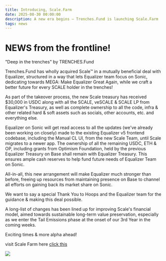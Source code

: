 ```yaml
---
title: Introducing, Scale.Farm 
date: 2025-08-30 00:00:00
description: A new era begins ― Trenches.Fund is launching Scale.Farm
tags: news
---
```


# NEWS from the frontline!

"Deep in the trenches" by TRENCHES.Fund 

Trenches.Fund has wholly acquired Scale™ in a mutually beneficial deal with Equalizer, structured in a way that lets Equalizer team focus on Sonic, dedicating towards MEGA: Make Equalizer Great Again, while we craft a better future for every SCALE holder in the trenches!

As part of the takeover process, the new Scale treasury has received $30,000 in USDC along with all the SCALE, veSCALE & SCALE LP from Equalizer's Treasury, as well as complete ownership to all the code, infra & other related hard & soft assets such as socials, other accounts, etc. and everything else.

Equalizer on Sonic will get read access to all the updates (we've already been working on closely) made to the existing Equalizer v5 frontend codebase, including the Manual CL UI, from the new Scale Team, until Scale migrates to a newer app. The ownership of all the remaining USDC, ETH & OP, including grants from Optimism Foundation, held by the previous Equalizer Treasury on Base shall remain with Equalizer Treasury. This ensures ample cash reserves to help fund future needs of Equalizer Team on Sonic.

All-in-all, this new arrangement will make Equalizer much stronger than before, freeing up resources from maintaining presence on Base to channel all efforts on gaining back its market share on Sonic.

We want to say a special Thank You to Hoops and the Equalizer team for the guidance & making this deal possible.

A long-list of changes has been lined up for improving Scale's financial model, aimed towards sustainable long-term value preservation, especially as we enter the Tail Emissions phase at the onset of our 3rd Year in the coming weeks.

Exciting times & more alpha ahead!

visit Scale Farm here [click this](https://scale.farm)

![](https://scale.farm/scale/scale-police-banner.png)

